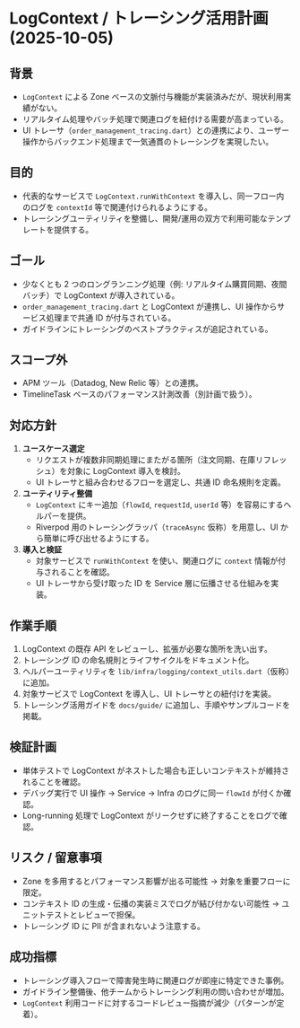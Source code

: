 # LogContext / トレーシング活用計画 (2025-10-05)

## 背景
- `LogContext` による Zone ベースの文脈付与機能が実装済みだが、現状利用実績がない。
- リアルタイム処理やバッチ処理で関連ログを紐付ける需要が高まっている。
- UI トレーサ（`order_management_tracing.dart`）との連携により、ユーザー操作からバックエンド処理まで一気通貫のトレーシングを実現したい。

## 目的
- 代表的なサービスで `LogContext.runWithContext` を導入し、同一フロー内のログを `contextId` 等で関連付けられるようにする。
- トレーシングユーティリティを整備し、開発/運用の双方で利用可能なテンプレートを提供する。

## ゴール
- 少なくとも 2 つのロングランニング処理（例: リアルタイム購買同期、夜間バッチ）で LogContext が導入されている。
- `order_management_tracing.dart` と LogContext が連携し、UI 操作からサービス処理まで共通 ID が付与されている。
- ガイドラインにトレーシングのベストプラクティスが追記されている。

## スコープ外
- APM ツール（Datadog, New Relic 等）との連携。
- TimelineTask ベースのパフォーマンス計測改善（別計画で扱う）。

## 対応方針
1. **ユースケース選定**
   - リクエストが複数非同期処理にまたがる箇所（注文同期、在庫リフレッシュ）を対象に LogContext 導入を検討。
   - UI トレーサと組み合わせるフローを選定し、共通 ID 命名規則を定義。
2. **ユーティリティ整備**
   - `LogContext` にキー追加（`flowId`, `requestId`, `userId` 等）を容易にするヘルパーを提供。
   - Riverpod 用のトレーシングラッパ（`traceAsync` 仮称）を用意し、UI から簡単に呼び出せるようにする。
3. **導入と検証**
   - 対象サービスで `runWithContext` を使い、関連ログに `context` 情報が付与されることを確認。
   - UI トレーサから受け取った ID を Service 層に伝播させる仕組みを実装。

## 作業手順
1. LogContext の既存 API をレビューし、拡張が必要な箇所を洗い出す。
2. トレーシング ID の命名規則とライフサイクルをドキュメント化。
3. ヘルパーユーティリティを `lib/infra/logging/context_utils.dart`（仮称）に追加。
4. 対象サービスで LogContext を導入し、UI トレーサとの紐付けを実装。
5. トレーシング活用ガイドを `docs/guide/` に追加し、手順やサンプルコードを掲載。

## 検証計画
- 単体テストで LogContext がネストした場合も正しいコンテキストが維持されることを確認。
- デバッグ実行で UI 操作 → Service → Infra のログに同一 `flowId` が付くか確認。
- Long-running 処理で LogContext がリークせずに終了することをログで確認。

## リスク / 留意事項
- Zone を多用するとパフォーマンス影響が出る可能性 → 対象を重要フローに限定。
- コンテキスト ID の生成・伝播の実装ミスでログが結び付かない可能性 → ユニットテストとレビューで担保。
- トレーシング ID に PII が含まれないよう注意する。

## 成功指標
- トレーシング導入フローで障害発生時に関連ログが即座に特定できた事例。
- ガイドライン整備後、他チームからトレーシング利用の問い合わせが増加。
- `LogContext` 利用コードに対するコードレビュー指摘が減少（パターンが定着）。

